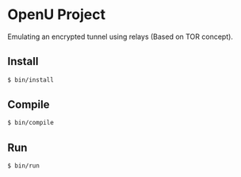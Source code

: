 #  OpenU Project

Emulating an encrypted tunnel using relays (Based on TOR concept).

## Install

```sh 
$ bin/install
```

## Compile

```sh 
$ bin/compile
```

## Run

```sh 
$ bin/run
```